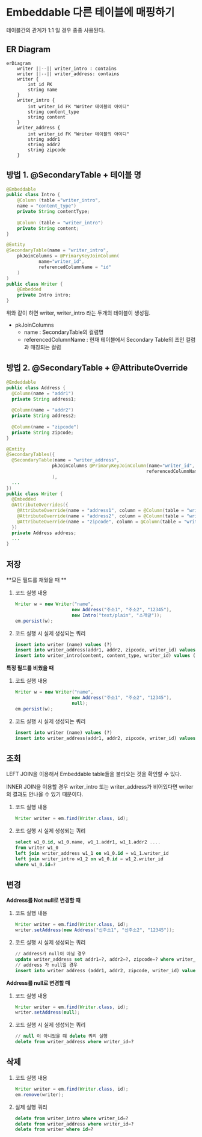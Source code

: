 # Embeddable 다른 테이블에 매핑하기

테이블간의 관계가 1:1 일 경우 종종 사용된다.

## ER Diagram

```mermaid
erDiagram
    writer ||--|| writer_intro : contains
    writer ||--|| writer_address: contains
    writer {
        int id PK
        string name
    }
    writer_intro {
        int writer_id FK "Writer 테이블의 아이디"
        string content_type
        string content
    }
    writer_address {
        int writer_id FK "Writer 테이블의 아이디"
        string addr1
        string addr2
        string zipcode
    }
```



## 방법 1.  @SecondaryTable + 테이블 명

```java
@Embeddable
public class Intro {
    @Column (table ="writer_intro",
    name = "content_type")
    private String contentType;
    
    @Column (table = "writer_intro")
    private String content;
}
```

```java
@Entity
@SecondaryTable(name = "writer_intro",
    pkJoinColumns = @PrimaryKeyJoinColumn(
            name="writer_id",
            referencedColumnName = "id"
    )
)
public class Writer {
    @Embedded
    private Intro intro;
}
```
위와 같이 하면 writer, writer_intro 라는 두개의 테이블이 생성됨.


- pkJoinColumns
  - name : SecondaryTable의 컬럼명
  - referencedColumnName : 현재 테이블에서 Secondary Table의 조인 컬럼과 매칭되는 컬럼



## 방법 2. @SecondaryTable + @AttributeOverride

```java
@Emdeddable
public class Address {
  @Column(name = "addr1")
  private String address1;
  
  @Column(name = "addr2")
  private String address2;
  
  @Column(name = "zipcode")
  private String zipcode;
}
```

```java
@Entity
@SecondaryTables({
  @SecondaryTable(name = "writer_address",
                 pkJoinColumns @PrimaryKeyJoinColumn(name="writer_id",
                                                    referencedColumnName = "id")
                 ),
  ...
})
public class Writer {
  @Embedded
  @AttributeOverrides({
    @AttributeOverride(name = "address1", column = @Column(table = "writer_address", name = "addr1")),
    @AttributeOverride(name = "address2", column = @Column(table = "writer_address", name = "addr2")),
    @AttributeOverride(name = "zipcode", column = @Column(table = "writer_address"))
  })
  private Address address;
  ...
}
```



## 저장

**모든 필드를 채웠을 때 **

1. 코드 실행 내용

   ```java
   Writer w = new Writer("name",
                        new Address("주소1", "주소2", "12345"),
                        new Intro("text/plain", "소개글"));
   em.persist(w);
   ```

2. 코드 실행 시 실제 생성되는 쿼리

   ```sql
   insert into writer (name) values (?)
   insert into writer_address(addr1, addr2, zipcode, writer_id) values (?, ?, ?, ?)
   insert into writer_intro(content, content_type, writer_id) values (?, ?, ?)
   ```

   

**특정 필드를 비웠을 때**

1. 코드 실행 내용

   ```java
   Writer w = new Writer("name",
                        new Address("주소1", "주소2", "12345"),
                        null);
   em.persist(w);
   ```

2. 코드 실행 시 실제 생성되는 쿼리

   ```sql
   insert into writer (name) values (?)
   insert into writer_address(addr1, addr2, zipcode, writer_id) values (?, ?, ?, ?)
   ```



## 조회

LEFT JOIN을 이용해서 Embeddable table들을 불러오는 것을 확인할 수 있다. 

INNER JOIN을 이용할 경우 writer_intro 또는 writer_address가 비어있다면 writer의 결과도 안나올 수 있기 때문이다.

1. 코드 실행 내용

   ```java
   Writer writer = em.find(Writer.class, id);
   ```

2. 코드 실행 시 실제 생성되는 쿼리

   ```sql
   select w1_0.id, w1_0.name, w1_1.addr1, w1_1.addr2 ....
   from writer w1_0
   left join writer_address w1_1 on w1_0.id = w1_1.writer_id
   left join writer_intro w1_2 on w1_0.id = w1_2.writer_id
   where w1_0.id=?
   ```



## 변경

**Address를 Not null로 변경할 때**

1. 코드 실행 내용

   ```java
   Writer writer = em.find(Writer.class, id);
   writer.setAddress(new Address("신주소1", "신주소2", "12345"));
   ```

2. 코드 실행 시 실제 생성되는 쿼리

   ```sql
   // address가 null이 아닐 경우
   update writer_address set addr1=?, addr2=?, zipcode=? where writer_id = ?
   // address 가 null일 경우
   insert into writer address (addr1, addr2, zipcode, writer_id) values(?, ?, ?, ?)
   ```

   

**Address를 null로 변경할 때**

1. 코드 실행 내용

   ```java
   Writer writer = em.find(Writer.class, id);
   writer.setAddress(null);
   ```

2. 코드 실행 시 실제 생성되는 쿼리

   ```sql
   // null 이 아니었을 떄 delete 쿼리 실행
   delete from writer_address where writer_id=?
   ```



## 삭제

1. 코드 실행 내용

   ```java
   Writer writer = em.find(Writer.class, id);
   em.remove(writer);
   ```

2. 실제 실행 쿼리

   ```sql
   delete from writer_intro where writer_id=?
   delete from writer_address where writer_id=?
   delete from writer where id=?
   ```

   
